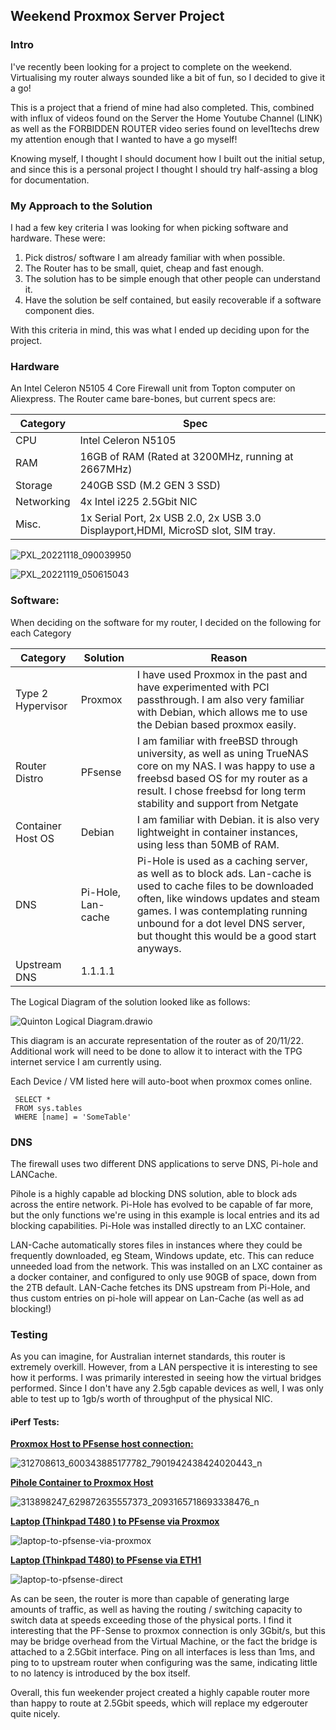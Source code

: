 ## Weekend Proxmox Server Project



### Intro

I've recently been looking for a project to complete on the weekend. Virtualising my router always sounded like a bit of fun, so I decided to give it a go!

This is a project that a friend of mine had also completed. This, combined with influx of videos found on the Server the Home Youtube Channel (LINK) as well as the FORBIDDEN ROUTER video series found on level1techs drew my attention enough that I wanted to have a go myself!

Knowing myself, I thought I should document how I built out the initial setup, and since this is a personal project I thought I should try half-assing a blog for documentation.

### My Approach to the Solution

I had a few key criteria I was looking for when picking software and hardware. These were:

1. Pick distros/ software I am already familiar with when possible.
2. The Router has to be small, quiet, cheap and fast  enough. 
3. The solution has to be simple enough that other people can understand it.
4. Have the solution be self contained, but easily recoverable if a software component dies.

With this criteria in mind, this was what I ended up deciding upon for the project.

### Hardware

An Intel Celeron N5105 4 Core Firewall unit from Topton computer on Aliexpress. The Router came bare-bones, but current specs are:

| Category   | Spec                                                         |      |
| ---------- | ------------------------------------------------------------ | ---- |
| CPU        | Intel Celeron N5105                                          |      |
| RAM        | 16GB of RAM (Rated at 3200MHz, running at 2667MHz)           |      |
| Storage    | 240GB SSD (M.2 GEN 3 SSD)                                    |      |
| Networking | 4x Intel i225 2.5Gbit NIC                                    |      |
| Misc.      | 1x Serial Port, 2x USB 2.0, 2x USB 3.0 Displayport,HDMI, MicroSD slot, SIM tray. |      |



![PXL_20221118_090039950](https://github.com/carbonos1/carbonos1.github.io/blob/main/_posts/2022-11-22-graphics/PXL_20221118_090039950.jpg)



![PXL_20221119_050615043](https://github.com/carbonos1/carbonos1.github.io/blob/main/_posts/2022-11-22-graphics/PXL_20221119_050615043.jpg)

### Software:

When deciding on the software for my router, I decided on the following for each Category

| Category          | Solution           | Reason                                                       |
| ----------------- | ------------------ | ------------------------------------------------------------ |
| Type 2 Hypervisor | Proxmox            | I have used Proxmox in the past and have experimented with PCI passthrough. I am also very familiar with Debian, which allows me to use the Debian based proxmox easily. |
| Router Distro     | PFsense            | I am familiar with freeBSD through university, as well as uning TrueNAS core on my NAS. I was happy to use a freebsd based OS for my router as a result. I chose freebsd for long term stability and support from Netgate |
| Container Host OS | Debian             | I am familiar with Debian. it is also very lightweight in container instances, using less than 50MB of RAM. |
| DNS               | Pi-Hole, Lan-cache | Pi-Hole is used as a caching server, as well as to block ads. Lan-cache is used to cache files to be downloaded often, like windows updates and steam games. I was contemplating running unbound for a dot level DNS server, but thought this would be a good start anyways. |
| Upstream DNS      | 1.1.1.1            |                                                              |



The Logical Diagram of the solution looked like as follows:

![Quinton Logical Diagram.drawio](https://github.com/carbonos1/carbonos1.github.io/blob/main/_posts/2022-11-22-graphics/Quinton%20Logical%20Diagram.drawio.png)

This diagram is an accurate representation of the router as of 20/11/22.  Additional work will need to be done to allow it to interact with the TPG internet service I am currently using.

Each Device / VM listed here will auto-boot when proxmox comes online.




```tsql
 SELECT *
 FROM sys.tables
 WHERE [name] = 'SomeTable'
```



### DNS

The firewall uses two different DNS applications to serve DNS, Pi-hole and LANCache.

Pihole is a highly capable ad blocking DNS solution, able to block ads across the entire network. Pi-Hole has evolved to be capable of far more, but the only functions we're using  in this example is local entries and its ad blocking capabilities. Pi-Hole was installed directly to an LXC container.

LAN-Cache automatically stores files in instances where they could be frequently downloaded, eg Steam, Windows update, etc. This can reduce unneeded load from the network. This was installed on an LXC container as a docker container, and configured to only use 90GB of space, down from the 2TB default. LAN-Cache fetches its DNS upstream from Pi-Hole, and thus custom entries on pi-hole will appear on Lan-Cache (as well as ad blocking!)



### Testing

As you can imagine, for Australian internet standards, this router is extremely overkill. However, from a LAN perspective it is interesting to see how it performs. I was primarily interested in seeing how the virtual bridges performed. Since I don't have any 2.5gb capable devices as well, I was only able to test up to 1gb/s worth of throughput of the physical NIC.

#### iPerf Tests:

**<u>Proxmox Host to PFsense host connection:</u>**

![312708613_600343885177782_7901942438424020443_n](https://github.com/carbonos1/carbonos1.github.io/blob/main/_posts/2022-11-22-graphics/Proxmox-pfsense.png)



**<u>Pihole Container to Proxmox Host</u>**

![313898247_629872635557373_2093165718693338476_n](https://github.com/carbonos1/carbonos1.github.io/blob/main/_posts/2022-11-22-graphics/pihole-to-proxmox.png)

**<u>Laptop (Thinkpad T480 ) to PFsense via Proxmox</u>**

![laptop-to-pfsense-via-proxmox](https://github.com/carbonos1/carbonos1.github.io/blob/main/_posts/2022-11-22-graphics/laptop-to-pfsense-via-proxmox.png)

**<u>Laptop (Thinkpad T480) to PFsense via ETH1</u>**

![laptop-to-pfsense-direct](https://github.com/carbonos1/carbonos1.github.io/blob/main/_posts/2022-11-22-graphics/laptop-to-pfsense-direct.png)



As can be seen, the router is more than capable of generating large amounts of traffic, as well as having the routing / switching capacity to switch data at speeds exceeding those of the physical ports. I find it interesting that the PF-Sense to proxmox connection is only 3Gbit/s, but this may be bridge overhead from the Virtual Machine, or the fact the bridge is attached to a 2.5Gbit interface. Ping on all interfaces is less than 1ms, and ping to to upstream router when configuring was the same, indicating little to no latency is introduced by the box itself.

Overall, this fun weekender project created a highly capable router more than happy to route at 2.5Gbit speeds, which will replace my edgerouter quite nicely.

